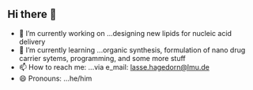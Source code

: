 ## Hi there 👋

- 🔭 I’m currently working on ...designing new lipids for nucleic acid delivery
- 🌱 I’m currently learning ...organic synthesis, formulation of nano drug carrier sytems, programming, and some more stuff      
- 📫 How to reach me: ...via e_mail: lasse.hagedorn@lmu.de  
- 😄 Pronouns: ...he/him
